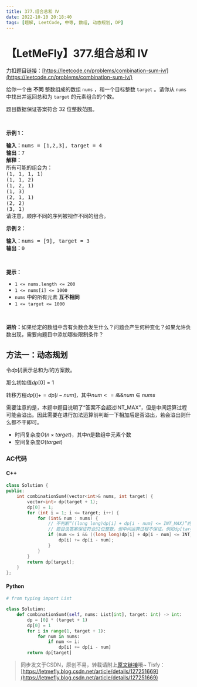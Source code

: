 ```yaml
---
title: 377.组合总和 Ⅳ
date: 2022-10-10 20:18:40
tags: [题解, LeetCode, 中等, 数组, 动态规划, DP]
---
```


# 【LetMeFly】377.组合总和 Ⅳ

力扣题目链接：[https://leetcode.cn/problems/combination-sum-iv/](https://leetcode.cn/problems/combination-sum-iv/)

<p>给你一个由 <strong>不同</strong> 整数组成的数组 <code>nums</code> ，和一个目标整数 <code>target</code> 。请你从 <code>nums</code> 中找出并返回总和为 <code>target</code> 的元素组合的个数。</p>

<p>题目数据保证答案符合 32 位整数范围。</p>

<p> </p>

<p><strong>示例 1：</strong></p>

<pre>
<strong>输入：</strong>nums = [1,2,3], target = 4
<strong>输出：</strong>7
<strong>解释：</strong>
所有可能的组合为：
(1, 1, 1, 1)
(1, 1, 2)
(1, 2, 1)
(1, 3)
(2, 1, 1)
(2, 2)
(3, 1)
请注意，顺序不同的序列被视作不同的组合。
</pre>

<p><strong>示例 2：</strong></p>

<pre>
<strong>输入：</strong>nums = [9], target = 3
<strong>输出：</strong>0
</pre>

<p> </p>

<p><strong>提示：</strong></p>

<ul>
	<li><code>1 <= nums.length <= 200</code></li>
	<li><code>1 <= nums[i] <= 1000</code></li>
	<li><code>nums</code> 中的所有元素 <strong>互不相同</strong></li>
	<li><code>1 <= target <= 1000</code></li>
</ul>

<p> </p>

<p><strong>进阶：</strong>如果给定的数组中含有负数会发生什么？问题会产生何种变化？如果允许负数出现，需要向题目中添加哪些限制条件？</p>


    
## 方法一：动态规划

令$dp[i]$表示总和为$i$的方案数。

那么初始值$dp[0] = 1$

转移方程$dp[i] += dp[i - num]$，其中$num <= i\&\& num \in nums$

需要注意的是，本题中题目说明了“答案不会超过INT_MAX”，但是中间运算过程可能会溢出。因此需要在进行加法运算前判断一下相加后是否溢出，若会溢出则什么都不干即可。

+ 时间复杂度$O(n\times target)$，其中$n$是数组中元素个数
+ 空间复杂度$O(target)$

### AC代码

#### C++

```cpp
class Solution {
public:
    int combinationSum4(vector<int>& nums, int target) {
        vector<int> dp(target + 1);
        dp[0] = 1;
        for (int i = 1; i <= target; i++) {
            for (int& num : nums) {
                // 不判断“((long long)dp[i] + dp[i - num] <= INT_MAX)”的话，需要将dp改成unsigned int
                // 题目说答案保证符合32位整数，但中间运算过程不保证。例如dp[target-1]可能会超int，甚至可能会超long long。使用unsigned让它随便溢出吧，反正会溢出的话一定不是答案
                if (num <= i && ((long long)dp[i] + dp[i - num] <= INT_MAX)) {
                    dp[i] += dp[i - num];
                }
            }
        }
        return dp[target];
    }
};
```

#### Python

```python
# from typing import List

class Solution:
    def combinationSum4(self, nums: List[int], target: int) -> int:
        dp = [0] * (target + 1)
        dp[0] = 1
        for i in range(1, target + 1):
            for num in nums:
                if num <= i:
                    dp[i] += dp[i - num]
        return dp[target]
```

> 同步发文于CSDN，原创不易，转载请附上[原文链接](https://blog.letmefly.xyz/2022/10/10/LeetCode%200377.%E7%BB%84%E5%90%88%E6%80%BB%E5%92%8C%E2%85%A3/)哦~
> Tisfy：[https://letmefly.blog.csdn.net/article/details/127251669](https://letmefly.blog.csdn.net/article/details/127251669)
